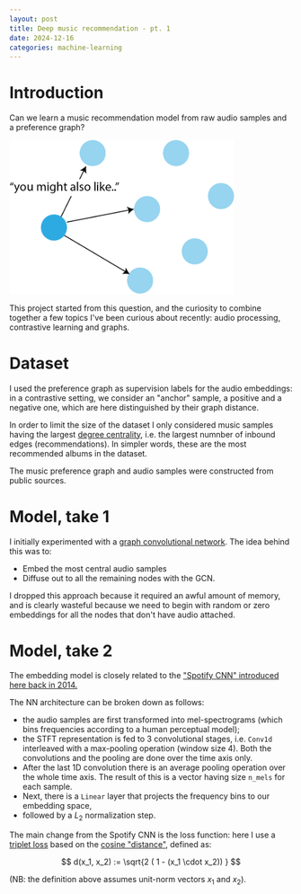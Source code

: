 ```yaml
---
layout: post
title: Deep music recommendation - pt. 1
date: 2024-12-16
categories: machine-learning
---
```



# Introduction 


<!-- ![Preference graph](prefs_graph.png "Preference graph") -->

Can we learn a music recommendation model from raw audio samples and a preference graph?

<img src="/images/prefs_graph.png" width=400/>

This project started from this question, and the curiosity to combine together a few topics I've been curious about recently: audio processing, contrastive learning and graphs.

# Dataset

I used the preference graph as supervision labels for the audio embeddings: in a contrastive setting, we consider an "anchor" sample, a positive and a negative one, which are here distinguished by their graph distance.

In order to limit the size of the dataset I only considered music samples having the largest <a href="https://en.wikipedia.org/wiki/Centrality#Degree_centrality">degree centrality</a>, i.e. the largest numnber of inbound edges (recommendations). In simpler words, these are the most recommended albums in the dataset.

The music preference graph and audio samples were constructed from public sources.


# Model, take 1

I initially experimented with a <a href="https://pytorch-geometric.readthedocs.io/en/latest/generated/torch_geometric.nn.conv.GCNConv.html#torch_geometric.nn.conv.GCNConv">graph convolutional network</a>. The idea behind this was to:

* Embed the most central audio samples
* Diffuse out to all the remaining nodes with the GCN.

I dropped this approach because it required an awful amount of memory, and is clearly wasteful because we need to begin with random or zero embeddings for all the nodes that don't have audio attached.

# Model, take 2

The embedding model is closely related to the <a href="https://sander.ai/2014/08/05/spotify-cnns.html">"Spotify CNN" introduced here back in 2014.</a>

The NN architecture can be broken down as follows:

* the audio samples are first transformed into mel-spectrograms (which bins frequencies according to a human perceptual model);
* the STFT representation is fed to 3 convolutional stages, i.e. `Conv1d` interleaved with a max-pooling operation (window size 4). Both the convolutions and the pooling are done over the time axis only.
* After the last 1D convolution there is an average pooling operation over the whole time axis. The result of this is a vector having size `n_mels` for each sample.
* Next, there is a `Linear` layer that projects the frequency bins to our embedding space,
* followed by a $L_2$ normalization step.

The main change from the Spotify CNN is the loss function: here I use a <a href="https://pytorch.org/docs/stable/generated/torch.nn.TripletMarginLoss.html">triplet loss</a> based on the <a href="https://en.wikipedia.org/wiki/Cosine_similarity#Cosine_distance">cosine "distance"</a>, defined as:

$$
d(x_1, x_2) := \sqrt{2 ( 1 - (x_1 \cdot x_2)) }
$$

(NB: the definition above assumes unit-norm vectors $x_1$ and $x_2$).
